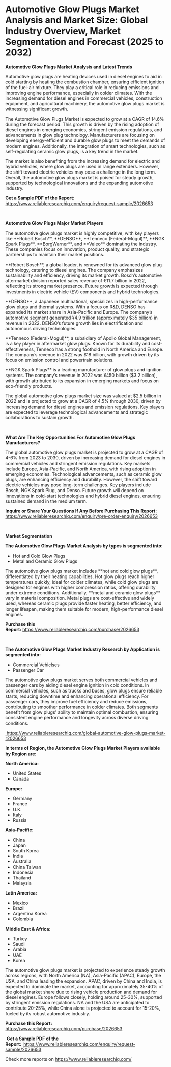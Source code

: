 <p><h1>Automotive Glow Plugs Market Analysis and Market Size: Global Industry Overview, Market Segmentation and Forecast (2025 to 2032)</h1></p><p><strong>Automotive Glow Plugs Market Analysis and Latest Trends</strong></p>
<p><p>Automotive glow plugs are heating devices used in diesel engines to aid in cold starting by heating the combustion chamber, ensuring efficient ignition of the fuel-air mixture. They play a critical role in reducing emissions and improving engine performance, especially in colder climates. With the increasing demand for diesel engines in commercial vehicles, construction equipment, and agricultural machinery, the automotive glow plugs market is witnessing significant growth.</p><p>The Automotive Glow Plugs Market is expected to grow at a CAGR of 14.6% during the forecast period. This growth is driven by the rising adoption of diesel engines in emerging economies, stringent emission regulations, and advancements in glow plug technology. Manufacturers are focusing on developing energy-efficient and durable glow plugs to meet the demands of modern engines. Additionally, the integration of smart technologies, such as self-regulating ceramic glow plugs, is a key trend in the market.</p><p>The market is also benefiting from the increasing demand for electric and hybrid vehicles, where glow plugs are used in range extenders. However, the shift toward electric vehicles may pose a challenge in the long term. Overall, the automotive glow plugs market is poised for steady growth, supported by technological innovations and the expanding automotive industry.</p></p>
<p><strong>Get a Sample PDF of the Report:&nbsp;</strong> <a href="https://www.reliableresearchiq.com/enquiry/request-sample/2026653?utm_campaign=1102&utm_medium=2&utm_source=Github&utm_content=ia&utm_term=21012025&utm_id=automotive-glow-plugs">https://www.reliableresearchiq.com/enquiry/request-sample/2026653</a></p>
<p>&nbsp;</p>
<p><strong>Automotive Glow Plugs Major Market Players</strong></p>
<p><p>The automotive glow plugs market is highly competitive, with key players like **Robert Bosch**, **DENSO**, **Tenneco (Federal-Mogul)**, **NGK Spark Plugs**, **BorgWarner**, and **Valeo** dominating the industry. These companies focus on innovation, product quality, and strategic partnerships to maintain their market positions.</p><p>**Robert Bosch**, a global leader, is renowned for its advanced glow plug technology, catering to diesel engines. The company emphasizes sustainability and efficiency, driving its market growth. Bosch’s automotive aftermarket division reported sales revenue of €11.7 billion in 2022, reflecting its strong market presence. Future growth is expected through investments in electric vehicle (EV) components and hybrid technologies.</p><p>**DENSO**, a Japanese multinational, specializes in high-performance glow plugs and thermal systems. With a focus on R&D, DENSO has expanded its market share in Asia-Pacific and Europe. The company’s automotive segment generated ¥4.9 trillion (approximately $35 billion) in revenue in 2022. DENSO’s future growth lies in electrification and autonomous driving technologies.</p><p>**Tenneco (Federal-Mogul)**, a subsidiary of Apollo Global Management, is a key player in aftermarket glow plugs. Known for its durability and cost-effectiveness, Tenneco has a strong foothold in North America and Europe. The company’s revenue in 2022 was $18 billion, with growth driven by its focus on emission control and powertrain solutions.</p><p>**NGK Spark Plugs** is a leading manufacturer of glow plugs and ignition systems. The company’s revenue in 2022 was ¥450 billion ($3.2 billion), with growth attributed to its expansion in emerging markets and focus on eco-friendly products.</p><p>The global automotive glow plugs market size was valued at $2.5 billion in 2022 and is projected to grow at a CAGR of 4.5% through 2030, driven by increasing demand for diesel engines and emission regulations. Key players are expected to leverage technological advancements and strategic collaborations to sustain growth.</p></p>
<p>&nbsp;</p>
<p><strong>What Are The Key Opportunities For Automotive Glow Plugs Manufacturers?</strong></p>
<p><p>The global automotive glow plugs market is projected to grow at a CAGR of 4-6% from 2023 to 2030, driven by increasing demand for diesel engines in commercial vehicles and stringent emission regulations. Key markets include Europe, Asia-Pacific, and North America, with rising adoption in emerging economies. Technological advancements, such as ceramic glow plugs, are enhancing efficiency and durability. However, the shift toward electric vehicles may pose long-term challenges. Key players include Bosch, NGK Spark Plug, and Denso. Future growth will depend on innovations in cold-start technologies and hybrid diesel engines, ensuring sustained demand in the medium term.</p></p>
<p><strong>Inquire or Share Your Questions If Any Before Purchasing This Report:</strong> <a href="https://www.reliableresearchiq.com/enquiry/pre-order-enquiry/2026653?utm_campaign=1102&utm_medium=2&utm_source=Github&utm_content=ia&utm_term=21012025&utm_id=automotive-glow-plugs">https://www.reliableresearchiq.com/enquiry/pre-order-enquiry/2026653</a></p>
<p>&nbsp;</p>
<p><strong>Market Segmentation</strong></p>
<p><strong>The Automotive Glow Plugs Market Analysis by types is segmented into:</strong></p>
<p><ul><li>Hot and Cold Glow Plugs</li><li>Metal and Ceramic Glow Plugs</li></ul></p>
<p><p>The automotive glow plugs market includes **hot and cold glow plugs**, differentiated by their heating capabilities. Hot glow plugs reach higher temperatures quickly, ideal for colder climates, while cold glow plugs are designed for engines with higher compression ratios, offering durability under extreme conditions. Additionally, **metal and ceramic glow plugs** vary in material composition. Metal plugs are cost-effective and widely used, whereas ceramic plugs provide faster heating, better efficiency, and longer lifespan, making them suitable for modern, high-performance diesel engines.</p></p>
<p><strong>Purchase this Report:&nbsp;</strong><a href="https://www.reliableresearchiq.com/purchase/2026653?utm_campaign=1102&utm_medium=2&utm_source=Github&utm_content=ia&utm_term=21012025&utm_id=automotive-glow-plugs">https://www.reliableresearchiq.com/purchase/2026653</a></p>
<p>&nbsp;</p>
<p><strong>The Automotive Glow Plugs Market Industry Research by Application is segmented into:</strong></p>
<p><ul><li>Commercial Vehiclses</li><li>Passenger Car</li></ul></p>
<p><p>The automotive glow plugs market serves both commercial vehicles and passenger cars by aiding diesel engine ignition in cold conditions. In commercial vehicles, such as trucks and buses, glow plugs ensure reliable starts, reducing downtime and enhancing operational efficiency. For passenger cars, they improve fuel efficiency and reduce emissions, contributing to smoother performance in colder climates. Both segments benefit from glow plugs' ability to maintain optimal combustion, ensuring consistent engine performance and longevity across diverse driving conditions.</p></p>
<p><a href="https://www.reliableresearchiq.com/global-automotive-glow-plugs-market-r2026653?utm_campaign=1102&utm_medium=2&utm_source=Github&utm_content=ia&utm_term=21012025&utm_id=automotive-glow-plugs">&nbsp;https://www.reliableresearchiq.com/global-automotive-glow-plugs-market-r2026653</a></p>
<p><strong>In terms of Region, the Automotive Glow Plugs Market Players available by Region are:</strong></p>
<p>
    <p> <strong> North America: </strong>
        <ul>
            <li>United States</li>
            <li>Canada</li>
        </ul>
        </p> 
    <p> <strong> Europe: </strong>
        <ul>
            <li>Germany</li>
            <li>France</li>
            <li>U.K.</li>
            <li>Italy</li>
            <li>Russia</li>
        </ul>
        </p> 
    <p> <strong> Asia-Pacific: </strong>
        <ul>
            <li>China</li>
            <li>Japan</li>
            <li>South Korea</li>
            <li>India</li>
            <li>Australia</li>
            <li>China Taiwan</li>
            <li>Indonesia</li>
            <li>Thailand</li>
            <li>Malaysia</li>
        </ul>
        </p> 
    <p> <strong> Latin America: </strong>
        <ul>
            <li>Mexico</li>
            <li>Brazil</li>
            <li>Argentina Korea</li>
            <li>Colombia</li>
        </ul>
        </p> 
    <p> <strong> Middle East & Africa: </strong>
        <ul>
            <li>Turkey</li>
            <li>Saudi</li>
            <li>Arabia</li>
            <li>UAE</li>
            <li>Korea</li>
        </ul>
    </p>
    </p>
<p><p>The automotive glow plugs market is projected to experience steady growth across regions, with North America (NA), Asia-Pacific (APAC), Europe, the USA, and China leading the expansion. APAC, driven by China and India, is expected to dominate the market, accounting for approximately 35-40% of the global market share due to rising vehicle production and demand for diesel engines. Europe follows closely, holding around 25-30%, supported by stringent emission regulations. NA and the USA are anticipated to contribute 20-25%, while China alone is projected to account for 15-20%, fueled by its robust automotive industry.</p></p>
<p><strong>Purchase this Report: </strong><a href="https://www.reliableresearchiq.com/purchase/2026653?utm_campaign=1102&utm_medium=2&utm_source=Github&utm_content=ia&utm_term=21012025&utm_id=automotive-glow-plugs">https://www.reliableresearchiq.com/purchase/2026653</a></p>
<p>&nbsp;<strong>Get a Sample PDF of the Report:&nbsp;&nbsp;</strong><a href="https://www.reliableresearchiq.com/enquiry/request-sample/2026653?utm_campaign=1102&utm_medium=2&utm_source=Github&utm_content=ia&utm_term=21012025&utm_id=automotive-glow-plugs">https://www.reliableresearchiq.com/enquiry/request-sample/2026653</a></p>
<p><strong></strong></p>
<p>Check more reports on <a href="https://www.reliableresearchiq.com/?utm_campaign=1102&utm_medium=2&utm_source=Github&utm_content=ia&utm_term=21012025&utm_id=automotive-glow-plugs">https://www.reliableresearchiq.com/</a></p>